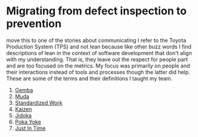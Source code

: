 # Migrating from defect inspection to prevention

move this to one of the stories about communicating
I refer to the Toyota Production System (TPS) and not lean because like other buzz words I find descriptions of lean in the context of software development that don't align with my understanding. That is, they leave out the respect for people part and are too focused on the metrics. 
My focus was primarily on people and their interactions instead of tools and processes though the latter did help. 
These are some of the terms and their definitions I taught my team.

1. [Gemba](https://farhan5248.github.io/Migrating%20from%20defect%20inspection%20to%20prevention/Gemba)
2. [Muda](https://farhan5248.github.io/Migrating%20from%20defect%20inspection%20to%20prevention/Muda)
3. [Standardized Work](https://farhan5248.github.io/Migrating%20from%20defect%20inspection%20to%20prevention/Standardized%20Work)
4. [Kaizen](https://farhan5248.github.io/Migrating%20from%20defect%20inspection%20to%20prevention/Kaizen)
5. [Jidoka](https://farhan5248.github.io/Migrating%20from%20defect%20inspection%20to%20prevention/Jidoka)
6. [Poka Yoke](https://farhan5248.github.io/Migrating%20from%20defect%20inspection%20to%20prevention/Poka%20Yoke)
7. [Just In Time](https://farhan5248.github.io/Migrating%20from%20defect%20inspection%20to%20prevention/Just%20In%20Time)